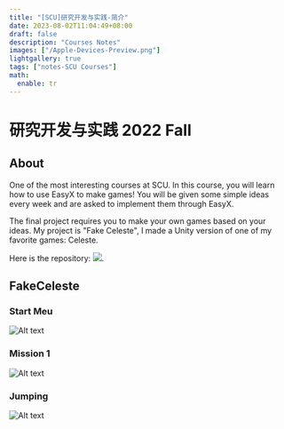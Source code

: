 ```yaml
---
title: "[SCU]研究开发与实践-简介"
date: 2023-08-02T11:04:49+08:00
draft: false
description: "Courses Notes"
images: ["/Apple-Devices-Preview.png"]
lightgallery: true
tags: ["notes-SCU Courses"]
math:
  enable: tr
---
```


# 研究开发与实践 2022 Fall

## About

One of the most interesting courses at SCU. In this course, you will learn how to use EasyX to make games! You will be given some simple ideas every week and are asked to implement them through EasyX.

The final project requires you to make your own games based on your ideas. My project is "Fake Celeste", I made a Unity version of one of my favorite games: Celeste.

Here is the repository: [![](https://img.shields.io/badge/Github-SCUDev-blue)](https://github.com/MorrisHohoho/SCUDev).

## FakeCeleste
### Start Meu
![Alt text](/SCUimages/image.png)
### Mission 1
![Alt text](/SCUimages/image-1.png)
### Jumping
![Alt text](/SCUimages/image-2.png)